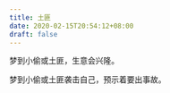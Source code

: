 ```yaml
---
title: 土匪
date: 2020-02-15T20:54:12+08:00
draft: false
---
```


梦到小偷或土匪，生意会兴隆。<br>


梦到小偷或土匪袭击自己，预示着要出事故。<br>
